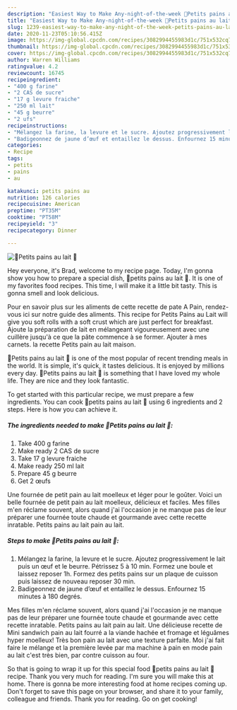 ```yaml
---
description: "Easiest Way to Make Any-night-of-the-week 🥖Petits pains au lait 🥖"
title: "Easiest Way to Make Any-night-of-the-week 🥖Petits pains au lait 🥖"
slug: 1239-easiest-way-to-make-any-night-of-the-week-petits-pains-au-lait
date: 2020-11-23T05:10:56.415Z
image: https://img-global.cpcdn.com/recipes/3082994455983d1c/751x532cq70/🥖petits-pains-au-lait-🥖-photo-principale-de-la-recette.jpg
thumbnail: https://img-global.cpcdn.com/recipes/3082994455983d1c/751x532cq70/🥖petits-pains-au-lait-🥖-photo-principale-de-la-recette.jpg
cover: https://img-global.cpcdn.com/recipes/3082994455983d1c/751x532cq70/🥖petits-pains-au-lait-🥖-photo-principale-de-la-recette.jpg
author: Warren Williams
ratingvalue: 4.2
reviewcount: 16745
recipeingredient:
- "400 g farine"
- "2 CAS de sucre"
- "17 g levure fraiche"
- "250 ml lait"
- "45 g beurre"
- "2 ufs"
recipeinstructions:
- "Mélangez la farine, la levure et le sucre. Ajoutez progressivement le lait puis un œuf et le beurre. Pétrissez 5 à 10 min. Formez une boule et laissez reposer 1h. Formez des petits pains sur un plaque de cuisson puis laissez de nouveau reposer 30 min."
- "Badigeonnez de jaune d’œuf et entaillez le dessus. Enfournez 15 minutes à 180 degrés."
categories:
- Recipe
tags:
- petits
- pains
- au

katakunci: petits pains au 
nutrition: 126 calories
recipecuisine: American
preptime: "PT35M"
cooktime: "PT58M"
recipeyield: "3"
recipecategory: Dinner

---
```



![🥖Petits pains au lait 🥖](https://img-global.cpcdn.com/recipes/3082994455983d1c/751x532cq70/🥖petits-pains-au-lait-🥖-photo-principale-de-la-recette.jpg)

Hey everyone, it's Brad, welcome to my recipe page. Today, I'm gonna show you how to prepare a special dish, 🥖petits pains au lait 🥖. It is one of my favorites food recipes. This time, I will make it a little bit tasty. This is gonna smell and look delicious.

Pour en savoir plus sur les aliments de cette recette de pate A Pain, rendez-vous ici sur notre guide des aliments. This recipe for Petits Pains au Lait will give you soft rolls with a soft crust which are just perfect for breakfast. Ajoute la préparation de lait en mélangeant vigoureusement avec une cuillère jusqu&#39;à ce que la pâte commence à se former. Ajouter à mes carnets. la recette Petits pain au lait maison.

🥖Petits pains au lait 🥖 is one of the most popular of recent trending meals in the world. It is simple, it's quick, it tastes delicious. It is enjoyed by millions every day. 🥖Petits pains au lait 🥖 is something that I have loved my whole life. They are nice and they look fantastic.


To get started with this particular recipe, we must prepare a few ingredients. You can cook 🥖petits pains au lait 🥖 using 6 ingredients and 2 steps. Here is how you can achieve it.

<!--inarticleads1-->

##### The ingredients needed to make 🥖Petits pains au lait 🥖:

1. Take 400 g farine
1. Make ready 2 CAS de sucre
1. Take 17 g levure fraiche
1. Make ready 250 ml lait
1. Prepare 45 g beurre
1. Get 2 œufs


Une fournée de petit pain au lait moelleux et léger pour le goûter. Voici un belle fournée de petit pain au lait moelleux, délicieux et faciles. Mes filles m&#39;en réclame souvent, alors quand j&#39;ai l&#39;occasion je ne manque pas de leur préparer une fournée toute chaude et gourmande avec cette recette inratable. Petits pains au lait pain au lait. 

<!--inarticleads2-->

##### Steps to make 🥖Petits pains au lait 🥖:

1. Mélangez la farine, la levure et le sucre. Ajoutez progressivement le lait puis un œuf et le beurre. Pétrissez 5 à 10 min. Formez une boule et laissez reposer 1h. Formez des petits pains sur un plaque de cuisson puis laissez de nouveau reposer 30 min.
1. Badigeonnez de jaune d’œuf et entaillez le dessus. Enfournez 15 minutes à 180 degrés.


Mes filles m&#39;en réclame souvent, alors quand j&#39;ai l&#39;occasion je ne manque pas de leur préparer une fournée toute chaude et gourmande avec cette recette inratable. Petits pains au lait pain au lait. Une délicieuse recette de Mini sandwich pain au lait fourré a la viande hachée et fromage et léguâmes hyper moelleux! Très bon pain au lait avec une texture parfaite. Moi j&#39;ai fait faire le mélange et la première levée par ma machine à pain en mode pain au lait c&#39;est très bien, par contre cuisson au four. 

So that is going to wrap it up for this special food 🥖petits pains au lait 🥖 recipe. Thank you very much for reading. I'm sure you will make this at home. There is gonna be more interesting food at home recipes coming up. Don't forget to save this page on your browser, and share it to your family, colleague and friends. Thank you for reading. Go on get cooking!
